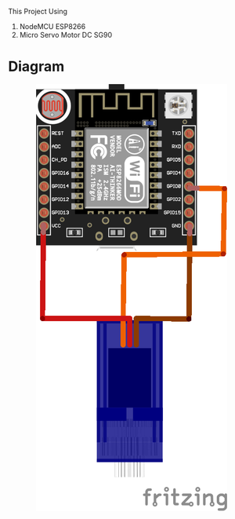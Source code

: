 This Project Using

1. NodeMCU ESP8266
2. Micro Servo Motor DC SG90

# Diagram

<p align="center">
  <img src="diagram.png">
</p>

